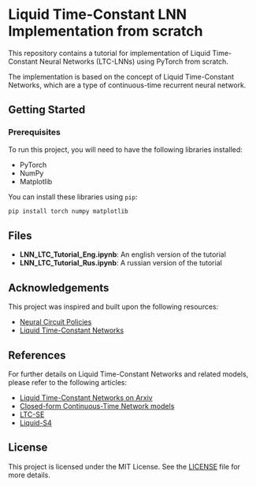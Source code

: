 # Liquid Time-Constant LNN Implementation from scratch

This repository contains a tutorial for implementation of Liquid Time-Constant Neural Networks (LTC-LNNs) using PyTorch from scratch. 

The implementation is based on the concept of Liquid Time-Constant Networks, which are a type of continuous-time recurrent neural network.

## Getting Started

### Prerequisites

To run this project, you will need to have the following libraries installed:

- PyTorch
- NumPy
- Matplotlib

You can install these libraries using `pip`:

```bash
pip install torch numpy matplotlib
```

## Files
- **LNN_LTC_Tutorial_Eng.ipynb**: An english version of the tutorial
- **LNN_LTC_Tutorial_Rus.ipynb**: A russian version of the tutorial

## Acknowledgements

This project was inspired and built upon the following resources:

- [Neural Circuit Policies](https://github.com/mlech26l/ncps/)
- [Liquid Time-Constant Networks](https://github.com/raminmh/liquid_time_constant_networks)

## References

For further details on Liquid Time-Constant Networks and related models, please refer to the following articles:

- [Liquid Time-Constant Networks on Arxiv](https://arxiv.org/abs/2006.04439)
- [Closed-form Continuous-Time Network models](https://arxiv.org/abs/2106.13898)
- [LTC-SE](https://arxiv.org/abs/2304.08691)
- [Liquid-S4](https://arxiv.org/abs/2209.12951)

## License

This project is licensed under the MIT License. See the [LICENSE](LICENSE) file for more details.